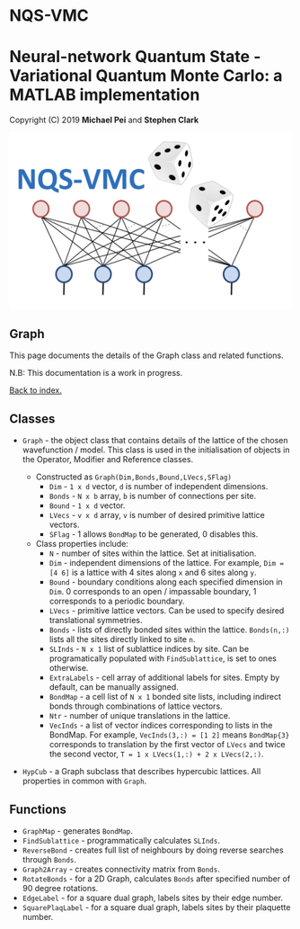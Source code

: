 # NQS-VMC
Neural-network Quantum State - Variational Quantum Monte Carlo: a MATLAB implementation
===================================================================================================

Copyright (C) 2019 **Michael Pei** and **Stephen Clark**

![Image](../../images/nqs_vmc.png "nqs_vmc")

Graph
--------------------

This page documents the details of the Graph class and related functions. 

N.B: This documentation is a work in progress.

[Back to index.](MATLAB/Documentation/index)

Classes
--------------------

* `Graph` - the object class that contains details of the lattice of the chosen wavefunction / model. This class is used in the initialisation of objects in the Operator, Modifier and Reference classes.
    * Constructed as `Graph(Dim,Bonds,Bound,LVecs,SFlag)`
        * `Dim` - `1 x d` vector, `d` is number of independent dimensions.
        * `Bonds` - `N x b` array, `b` is number of connections per site.
        * `Bound` - `1 x d` vector.
        * `LVecs` - `v x d` array, `v` is number of desired primitive lattice vectors.
        * `SFlag` - 1 allows `BondMap` to be generated, 0 disables this.
    * Class properties include:
        * `N` - number of sites within the lattice. Set at initialisation.
        * `Dim` - independent dimensions of the lattice. For example, `Dim = [4 6]` is a lattice with 4 sites along `x` and 6 sites along `y`.
        * `Bound` - boundary conditions along each specified dimension in `Dim`. 0 corresponds to an open / impassable boundary, 1 corresponds to a periodic boundary.
        * `LVecs` - primitive lattice vectors. Can be used to specify desired translational symmetries.
        * `Bonds` - lists of directly bonded sites within the lattice. `Bonds(n,:)` lists all the sites directly linked to site `n`.
        * `SLInds` - `N x 1` list of sublattice indices by site. Can be programatically populated with `FindSublattice`, is set to ones otherwise.
        * `ExtraLabels` - cell array of additional labels for sites. Empty by default, can be manually assigned.
        * `BondMap` - a cell list of `N x 1` bonded site lists, including indirect bonds through combinations of lattice vectors.
        * `Ntr` - number of unique translations in the lattice.
        * `VecInds` - a list of vector indices corresponding to lists in the BondMap. For example, `VecInds(3,:) = [1 2]` means `BondMap{3}` corresponds to translation by the first vector of `LVecs` and twice the second vector, `T = 1 x LVecs(1,:) + 2 x LVecs(2,:)`.

* `HypCub` - a Graph subclass that describes hypercubic lattices. All properties in common with `Graph`.

Functions
--------------------

* `GraphMap` - generates `BondMap`.
* `FindSublattice` - programmatically calculates `SLInds`.
* `ReverseBond` - creates full list of neighbours by doing reverse searches through `Bonds`.
* `Graph2Array` - creates connectivity matrix from `Bonds`.
* `RotateBonds` - for a 2D Graph, calculates `Bonds` after specified number of 90 degree rotations.
* `EdgeLabel` - for a square dual graph, labels sites by their edge number.
* `SquarePlaqLabel` - for a square dual graph, labels sites by their plaquette number.